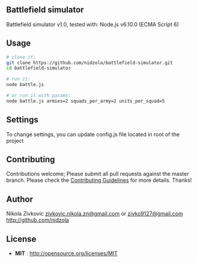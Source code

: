 ## Battlefield simulator

Battlefield simulator v1.0,
tested with: Node.js v6.10.0 (ECMA Script 6)

## Usage

```sh
# clone it:
git clone https://github.com/nidzola/battlefield-simulator.git
cd battlefield-simulator

# run it:
node battle.js

# or run it with params:
node battle.js armies=2 squads_per_army=2 units_per_squad=5
```

## Settings
To change settings, you can update config.js file located in root of the project

## Contributing

Contributions welcome; Please submit all pull requests against the master branch. Please check the [Contributing Guidelines](contributng.md) for more details. Thanks!

## Author

Nikola Zivkovic <zivkovic.nikola.zn@gmail.com> or <zivko9127@gmail.com> http://github.com/nidzola

## License

 - **MIT** : http://opensource.org/licenses/MIT
